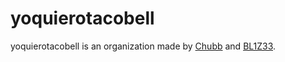 # yoquierotacobell
yoquierotacobell is an organization made by [Chubb](https://github.com/dickpick123) and [BL1Z33](https://github.com/BL1Z33).
